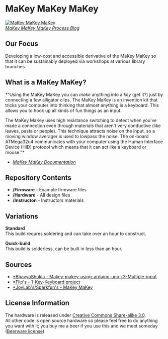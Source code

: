 MaKey MaKey MaKey
===========

[![MaKey MaKey MaKey](http://farm8.staticflickr.com/7391/12524884355_5e1eddc549_m.jpg)  
*MaKey MaKey MaKey Process Blog*](https://jawnware.tumblr.com/)

Our Focus
-------------------
Developing a low-cost and accessible derivative of the MaKey MaKey so that it can be sustainably deployed via workshops at various library branches.

What is a MaKey MaKey?
-------------------
*"Using the MaKey MaKey you can *make* anything into a *key* (get it?) just by connecting a few alligator clips. The MaKey MaKey is an invention kit that tricks your computer into thinking that almost anything is a keyboard. This allows you to hook up all kinds of fun things as an input.

The MaKey MaKey uses high resistance switching to detect when you've made a connection even through materials that aren't very conductive (like leaves, pasta or people). This technique attracts noise on the input, so a moving window averager is used to lowpass the noise. The on-board ATMega32u4 communicates with your computer using the Human Interface Device (HID) protocol which means that it can act like a keyboard or mouse."*
- [*MaKey MaKey Documentation*](https://github.com/sparkfun/makeymakey) 

Repository Contents
-------------------
* **/Firmware** - Example firmware files
* **/Hardware** - All design files
* **/Instructon** - Instructors materials

Variations
----------------

**Standard**  
This build requres soldering and can take over an hour to construct.

**Quick-build**  
This build is solderless, can be built in less than an hour.

Sources
-------------------
* [*BhavyaShukla - Makey-makey-using-arduino-uno-r3-Multiple-input](https://github.com/BhavyaShukla/Makey-makey-using-arduino-uno-r3-Multiple-inputs-)
* [*Flip's - 1-Key-Keyboard project](http://blog.flipwork.nl/?x=entry:entry081009-142605)
* [*JoyLab's/Sparkfun's - MaKey MaKey](http://blog.flipwork.nl/?x=entry:entry081009-142605)


License Information
-------------------

The hardware is released under [Creative Commons Share-alike 3.0](http://creativecommons.org/licenses/by-sa/3.0/).  
All other code is open source hardware so please feel free to do anything you want with it; 
you buy me a beer if you use this and we meet someday ([Beerware license](http://en.wikipedia.org/wiki/Beerware)).
